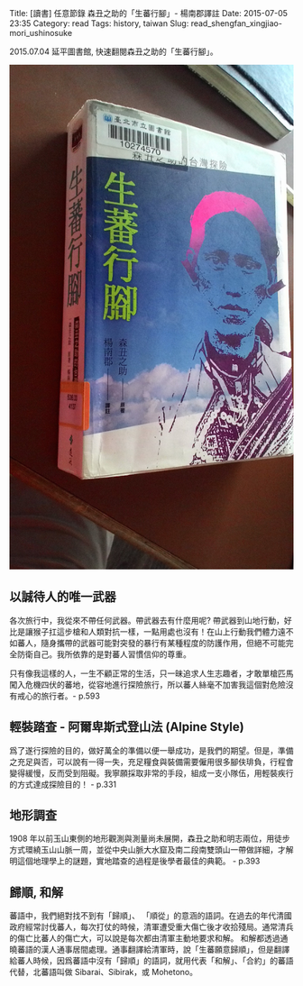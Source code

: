 Title: [讀書] 任意節錄 森丑之助的「生蕃行腳」- 楊南郡譯註
Date: 2015-07-05 23:35
Category: read
Tags: history, taiwan
Slug: read_shengfan_xingjiao-mori_ushinosuke

2015.07.04 延平圖書館, 快速翻閱森丑之助的「生蕃行腳」。

![生蕃行腳](/images/book/sheng_fan_xing_jiao.jpg)

## 以誠待人的唯一武器

各次旅行中，我從來不帶任何武器。帶武器去有什麼用呢? 帶武器到山地行動，好比是讓猴子扛這步槍和人類對抗一樣，一點用處也沒有！在山上行動我們體力遠不如蕃人，隨身攜帶的武器可能對突發的暴行有某種程度的防護作用，但絕不可能完全防衛自己。我所依靠的是對蕃人習慣信仰的尊重。

只有像我這樣的人，一生不顧正常的生活，只一昧追求人生志趣者，才敢單槍匹馬闖入危機四伏的蕃地，從容地進行探險旅行，所以蕃人絲毫不加害我這個對危險沒有戒心的旅行者。- p.593

## 輕裝踏查 - 阿爾卑斯式登山法 (Alpine Style)

爲了遂行探險的目的，做好萬全的準備以便一舉成功，是我們的期望。但是，準備之充足與否，可以說有一得一失，充足糧食與裝備需要僱用很多腳伕琲負，行程會變得緩慢，反而受到阻礙。我寧願採取非常的手段，組成一支小隊伍，用輕裝疾行的方式達成探險目的！ - p.331

## 地形調查

1908 年以前玉山東側的地形觀測與測量尚未展開，森丑之助和明志兩位，用徒步方式環繞玉山山脈一周，並從中央山脈大水窟及南二段南雙頭山一帶做詳細，才解明這個地理學上的謎題，實地踏查的過程是後學者最佳的典範。 - p.393

## 歸順, 和解

蕃語中，我們絕對找不到有「歸順」、 「順從」的意涵的語詞。在過去的年代清國政府經常討伐蕃人，每次打仗的時候，清軍遭受重大傷亡後才收拾殘局。通常清兵的傷亡比蕃人的傷亡大，可以說是每次都由清軍主動地要求和解。
和解都透過通曉蕃語的漢人通事居間處理。通事翻譯給清軍時，說「生蕃願意歸順」，但是翻譯給蕃人時候，因爲蕃語中沒有「歸順」的語詞，就用代表「和解」、「合約」的蕃語代替，北蕃語叫做 Sibarai、Sibirak，或 Mohetono。

